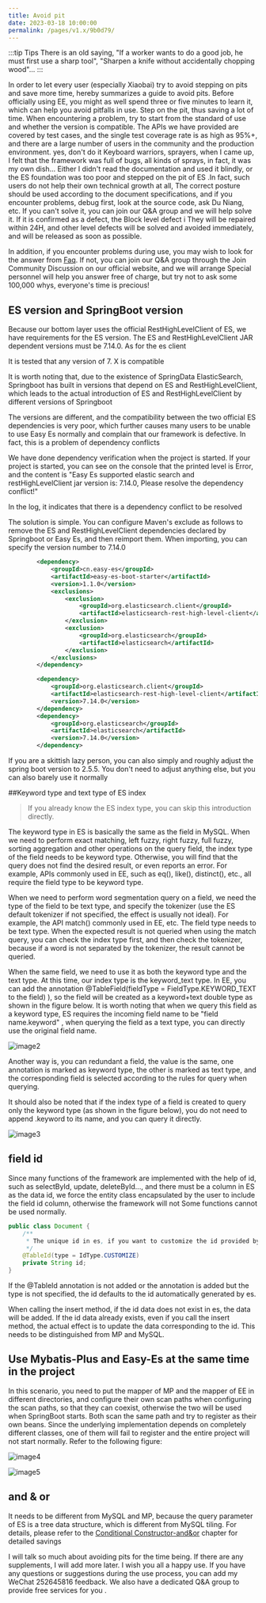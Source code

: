 ```yaml
---
title: Avoid pit
date: 2023-03-18 10:00:00
permalink: /pages/v1.x/9b0d79/
---
```


:::tip Tips
There is an old saying, "If a worker wants to do a good job, he must first use a sharp tool", "Sharpen a knife without accidentally chopping wood"...
:::

In order to let every user (especially Xiaobai) try to avoid stepping on pits and save more time, hereby summarizes a guide to avoid pits. Before officially using EE, you might as well spend three or five minutes to learn it, which can help you avoid pitfalls in use. Step on the pit, thus saving a lot of time.
When encountering a problem, try to start from the standard of use and whether the version is compatible. The APIs we have provided are covered by test cases, and the single test coverage rate is as high as 95%+, and there are a large number of users in the community and the production environment. yes, don't do it
Keyboard warriors, sprayers, when I came up, I felt that the framework was full of bugs, all kinds of sprays, in fact, it was my own dish... Either I didn't read the documentation and used it blindly, or the ES foundation was too poor and stepped on the pit of ES .In fact, such users do not help their own technical growth at all,
The correct posture should be used according to the document specifications, and if you encounter problems, debug first, look at the source code, ask Du Niang, etc. If you can't solve it, you can join our Q&A group and we will help solve it. If it is confirmed as a defect, the Block level defect i
They will be repaired within 24H, and other level defects will be solved and avoided immediately, and will be released as soon as possible.

In addition, if you encounter problems during use, you may wish to look for the answer from [Faq](/pages/2bac63/). If not, you can join our Q&A group through the Join Community Discussion on our official website, and we will arrange Special personnel will help you answer free of charge, but try not to ask some 100,000 whys, everyone's time is precious!

## ES version and SpringBoot version

Because our bottom layer uses the official RestHighLevelClient of ES, we have requirements for the ES version. The ES and RestHighLevelClient JAR dependent versions must be 7.14.0. As for the es client

It is tested that any version of 7. X is compatible


It is worth noting that, due to the existence of SpringData ElasticSearch, Springboot has built in versions that depend on ES and RestHighLevelClient, which leads to the actual introduction of ES and RestHighLevelClient by different versions of Springboot

The versions are different, and the compatibility between the two official ES dependencies is very poor, which further causes many users to be unable to use Easy Es normally and complain that our framework is defective. In fact, this is a problem of dependency conflicts

We have done dependency verification when the project is started. If your project is started, you can see on the console that the printed level is Error, and the content is "Easy Es supported elastic search and restHighLevelClient jar version is: 7.14.0, Please resolve the dependency conflict!"

In the log, it indicates that there is a dependency conflict to be resolved

The solution is simple. You can configure Maven's exclude as follows to remove the ES and RestHighLevelClient dependencies declared by Springboot or Easy Es, and then reimport them. When importing, you can specify the version number to 7.14.0

```xml
        <dependency>
            <groupId>cn.easy-es</groupId>
            <artifactId>easy-es-boot-starter</artifactId>
            <version>1.1.0</version>
            <exclusions>
                <exclusion>
                    <groupId>org.elasticsearch.client</groupId>
                    <artifactId>elasticsearch-rest-high-level-client</artifactId>
                </exclusion>
                <exclusion>
                    <groupId>org.elasticsearch</groupId>
                    <artifactId>elasticsearch</artifactId>
                </exclusion>
            </exclusions>
        </dependency>

        <dependency>
            <groupId>org.elasticsearch.client</groupId>
            <artifactId>elasticsearch-rest-high-level-client</artifactId>
            <version>7.14.0</version>
        </dependency>
        <dependency>
            <groupId>org.elasticsearch</groupId>
            <artifactId>elasticsearch</artifactId>
            <version>7.14.0</version>
        </dependency>
```
If you are a skittish lazy person, you can also simply and roughly adjust the spring boot version to 2.5.5. You don't need to adjust anything else, but you can also barely use it normally

##Keyword type and text type of ES index

> If you already know the ES index type, you can skip this introduction directly.

The keyword type in ES is basically the same as the field in MySQL. When we need to perform exact matching, left fuzzy, right fuzzy, full fuzzy, sorting aggregation and other operations on the query field, the index type of the field needs to be keyword type. Otherwise, you will find that the query does not find the desired result, or even reports an error. For example, APIs commonly used in EE, such as eq(), like(), distinct(), etc., all require the field type to be keyword type.

When we need to perform word segmentation query on a field, we need the type of the field to be text type, and specify the tokenizer (use the ES default tokenizer if not specified, the effect is usually not ideal). For example, the API match() commonly used in EE, etc. The field type needs to be text type. When the expected result is not queried when using the match query, you can check the index type first, and then check the tokenizer, because if a word is not separated by the tokenizer, the result cannot be queried.

When the same field, we need to use it as both the keyword type and the text type. At this time, our index type is the keyword_text type. In EE, you can add the annotation @TableField(fieldType = FieldType.KEYWORD_TEXT to the field) ), so the field will be created as a keyword+text double type as shown in the figure below. It is worth noting that when we query this field as a keyword type, ES requires the incoming field name to be "field name.keyword" , when querying the field as a text type, you can directly use the original field name.

![image2](https://iknow.hs.net/72818af6-7cc3-4833-b7a7-dbff845ce73e.png)

Another way is, you can redundant a field, the value is the same, one annotation is marked as keyword type, the other is marked as text type, and the corresponding field is selected according to the rules for query when querying.


It should also be noted that if the index type of a field is created to query only the keyword type (as shown in the figure below), you do not need to append .keyword to its name, and you can query it directly.

![image3](https://iknow.hs.net/87335e55-1fe3-44ed-920b-61354383e85a.png)

## field id

Since many functions of the framework are implemented with the help of id, such as selectById, update, deleteById..., and there must be a column in ES as the data id, we force the entity class encapsulated by the user to include the field id column, otherwise the framework will not Some functions cannot be used normally.
````java
public class Document {
    /**
     * The unique id in es, if you want to customize the id provided by the id in es, such as the id in MySQL, please specify the type in the annotation as customize or specify it directly in the global configuration file, so the id supports any data type)
     */
    @TableId(type = IdType.CUSTOMIZE)
    private String id;
}
````
If the @TableId annotation is not added or the annotation is added but the type is not specified, the id defaults to the id automatically generated by es.

When calling the insert method, if the id data does not exist in es, the data will be added. If the id data already exists, even if you call the insert method, the actual effect is to update the data corresponding to the id. This needs to be distinguished from MP and MySQL.

## Use Mybatis-Plus and Easy-Es at the same time in the project
In this scenario, you need to put the mapper of MP and the mapper of EE in different directories, and configure their own scan paths when configuring the scan paths, so that they can coexist, otherwise the two will be used when SpringBoot starts. Both scan the same path and try to register as their own beans. Since the underlying implementation depends on completely different classes, one of them will fail to register and the entire project will not start normally. Refer to the following figure:

![image4](https://iknow.hs.net/30f08bc4-cb07-4ac6-8a52-59e062105238.png)

![image5](https://iknow.hs.net/1b5806d4-6c5b-48e6-a025-7746f89f0f6a.png)

## and & or

It needs to be different from MySQL and MP, because the query parameter of ES is a tree data structure, which is different from MySQL tiling. For details, please refer to the [Conditional Constructor-and&or](/pages/1cebb8/) chapter for detailed savings

I will talk so much about avoiding pits for the time being. If there are any supplements, I will add more later. I wish you all a happy use. If you have any questions or suggestions during the use process, you can add my WeChat 252645816 feedback. We also have a dedicated Q&A group to provide free services for you .